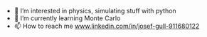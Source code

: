 - 👀 I’m interested in physics, simulating stuff with python
- 🌱 I’m currently learning Monte Carlo
- 📫 How to reach me www.linkedin.com/in/josef-gull-911680122


<!---
josefgull/josefgull is a ✨ special ✨ repository because its `README.md` (this file) appears on your GitHub profile.
You can click the Preview link to take a look at your changes.
--->
